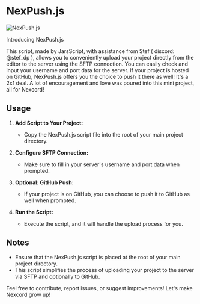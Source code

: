 # NexPush.js

![NexPush.js](https://i.ibb.co/ZTtLKp5/project-20231209-0213207-01.png)

Introducing NexPush.js 

This script, made by JarsScript, with assistance from Stef ( discord: @stef_dp ), allows you to conveniently upload your project directly from the editor to the server using the SFTP connection. You can easily check and input your username and port data for the server. If your project is hosted on GitHub, NexPush.js offers you the choice to push it there as well! It's a 2x1 deal. A lot of encouragement and love was poured into this mini project, all for Nexcord! 

## Usage

1. **Add Script to Your Project:**
   - Copy the NexPush.js script file into the root of your main project directory.

2. **Configure SFTP Connection:**
   - Make sure to fill in your server's username and port data when prompted.

3. **Optional: GitHub Push:**
   - If your project is on GitHub, you can choose to push it to GitHub as well when prompted.

4. **Run the Script:**
   - Execute the script, and it will handle the upload process for you.

## Notes

- Ensure that the NexPush.js script is placed at the root of your main project directory.
- This script simplifies the process of uploading your project to the server via SFTP and optionally to GitHub.

Feel free to contribute, report issues, or suggest improvements! Let's make Nexcord grow up!
